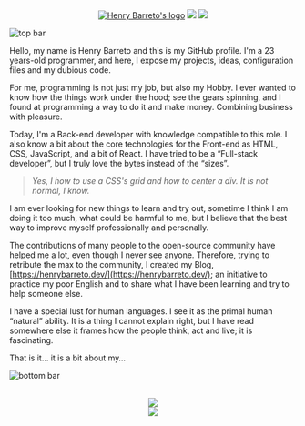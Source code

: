 <div align="center">
  <a href="https://henrybarreto.dev/" target="_blank"><img src="https://user-images.githubusercontent.com/23109089/169611428-bacf3e1c-aab9-4dd4-aef7-22ce7b2c0fd2.png" alt="Henry Barreto's logo" /></a>
  <a href="https://twitter.com/henrybarreto_"><img src="https://img.shields.io/badge/Twitter-1DA1F2?style=for-the-badge&logo=twitter&logoColor=white" /></a>
  <a href="https://www.linkedin.com/in/ruan-figueiredo/"><img src="https://img.shields.io/badge/LinkedIn-0077B5?style=for-the-badge&logo=linkedin&logoColor=white" /></a>
  <br />
</div>

![top bar](https://user-images.githubusercontent.com/23109089/169611335-0d78ee53-0b83-45fc-bc88-f4026d9ddcdf.png)

Hello, my name is Henry Barreto and this is my GitHub profile. I'm a 23 years-old programmer, and here, I expose my projects, ideas, configuration files and my dubious code.

For me, programming is not just my job, but also my Hobby. I ever wanted to know how the things work under the hood; see the gears spinning, and I found at programming a way to do it and make money. Combining business with pleasure.

Today, I'm a Back-end developer with knowledge compatible to this role. I also know a bit about the core technologies for the Front-end as HTML, CSS, JavaScript, and a bit of React. I have tried to be a “Full-stack developer”, but I truly love the bytes instead of the “sizes”.

> *Yes, I how to use a CSS's grid and how to center a div. It is not normal, I know.*
> 

I am ever looking for new things to learn and try out, sometime I think I am doing it too much, what could be harmful to me, but I believe that the best way to improve myself professionally and personally.

The contributions of many people to the open-source community have helped me a lot, even though I never see anyone. Therefore, trying to retribute the max to the community, I created my Blog, [https://henrybarreto.dev/](https://henrybarreto.dev/); an initiative to practice my poor English and to share what I have been learning and try to help someone else.

I have a special lust for human languages. I see it as the primal human “natural” ability. It is a thing I cannot explain right, but I have read somewhere else it frames how the people think, act and live; it is fascinating. 

That is it… it is a bit about my…


![bottom bar](https://user-images.githubusercontent.com/23109089/169611335-0d78ee53-0b83-45fc-bc88-f4026d9ddcdf.png)

<div align="center">
  <br />
  <img src="https://cr-skills-chart-widget.azurewebsites.net/api/api?username=henrybarreto&branding=false&width=700px&skills=Rust,Go,JavaScript,TypeScript,Java" />
</div>

<div align="center">
  <img src="https://user-images.githubusercontent.com/23109089/169611383-a65f3baa-bc7a-4d20-8edc-86746973d518.png" />
</div>
